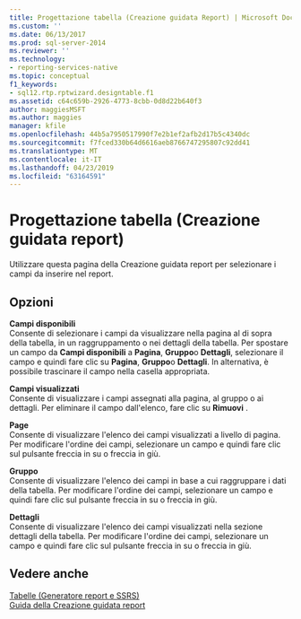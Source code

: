```yaml
---
title: Progettazione tabella (Creazione guidata Report) | Microsoft Docs
ms.custom: ''
ms.date: 06/13/2017
ms.prod: sql-server-2014
ms.reviewer: ''
ms.technology:
- reporting-services-native
ms.topic: conceptual
f1_keywords:
- sql12.rtp.rptwizard.designtable.f1
ms.assetid: c64c659b-2926-4773-8cbb-0d8d22b640f3
author: maggiesMSFT
ms.author: maggies
manager: kfile
ms.openlocfilehash: 44b5a7950517990f7e2b1ef2afb2d17b5c4340dc
ms.sourcegitcommit: f7fced330b64d6616aeb8766747295807c92dd41
ms.translationtype: MT
ms.contentlocale: it-IT
ms.lasthandoff: 04/23/2019
ms.locfileid: "63164591"
---
```

# <a name="design-the-table-report-wizard"></a>Progettazione tabella (Creazione guidata report)
  Utilizzare questa pagina della Creazione guidata report per selezionare i campi da inserire nel report.  
  
## <a name="options"></a>Opzioni  
 **Campi disponibili**  
 Consente di selezionare i campi da visualizzare nella pagina al di sopra della tabella, in un raggruppamento o nei dettagli della tabella. Per spostare un campo da **Campi disponibili** a **Pagina**, **Gruppo**o **Dettagli**, selezionare il campo e quindi fare clic su **Pagina**, **Gruppo**o **Dettagli**. In alternativa, è possibile trascinare il campo nella casella appropriata.  
  
 **Campi visualizzati**  
 Consente di visualizzare i campi assegnati alla pagina, al gruppo o ai dettagli. Per eliminare il campo dall'elenco, fare clic su **Rimuovi** .  
  
 **Page**  
 Consente di visualizzare l'elenco dei campi visualizzati a livello di pagina. Per modificare l'ordine dei campi, selezionare un campo e quindi fare clic sul pulsante freccia in su o freccia in giù.  
  
 **Gruppo**  
 Consente di visualizzare l'elenco dei campi in base a cui raggruppare i dati della tabella. Per modificare l'ordine dei campi, selezionare un campo e quindi fare clic sul pulsante freccia in su o freccia in giù.  
  
 **Dettagli**  
 Consente di visualizzare l'elenco dei campi visualizzati nella sezione dettagli della tabella. Per modificare l'ordine dei campi, selezionare un campo e quindi fare clic sul pulsante freccia in su o freccia in giù.  
  
## <a name="see-also"></a>Vedere anche  
 [Tabelle &#40;Generatore report e SSRS&#41;](report-design/tables-report-builder-and-ssrs.md)   
 [Guida della Creazione guidata report](../../2014/reporting-services/report-wizard-help.md)  
  
  
